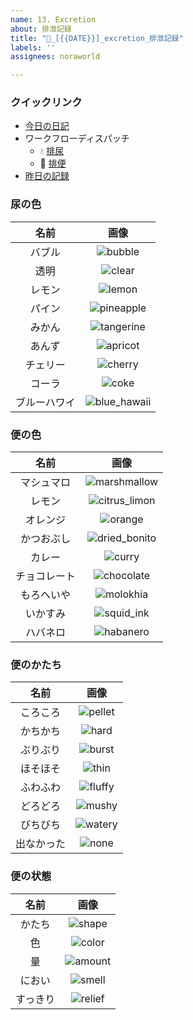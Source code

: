 ```yaml
---
name: 13. Excretion
about: 排泄記録
title: "💩_[{{DATE}}]_excretion_排泄記録"
labels: ''
assignees: noraworld

---
```


### クイックリンク
* [今日の日記]([{{MAIN_REPO_TODAY_URL}}])
* ワークフローディスパッチ
    * 💧 [排尿](https://github.com/noraworld/diary-templates-assistant/actions/workflows/urination.yml)
    * 💩 [排便](https://github.com/noraworld/diary-templates-assistant/actions/workflows/defecation.yml)
* [昨日の記録](https://github.com/noraworld/diary-templates/blob/main/templates/excretion/[{{YESTERDAY_YEAR}}]/[{{YESTERDAY_MONTH}}]/[{{YESTERDAY_DATE}}]-.md)

### 尿の色
| 名前 | 画像 |
| :---: | :---: |
| バブル | ![bubble](https://noraworld.github.io/box-ash/assets/unlog/bubble.png) |
| 透明 | ![clear](https://noraworld.github.io/box-ash/assets/unlog/clear.png) |
| レモン | ![lemon](https://noraworld.github.io/box-ash/assets/unlog/lemon.png) |
| パイン | ![pineapple](https://noraworld.github.io/box-ash/assets/unlog/pineapple.png) |
| みかん | ![tangerine](https://noraworld.github.io/box-ash/assets/unlog/tangerine.png) |
| あんず | ![apricot](https://noraworld.github.io/box-ash/assets/unlog/apricot.png) |
| チェリー | ![cherry](https://noraworld.github.io/box-ash/assets/unlog/cherry.png) |
| コーラ | ![coke](https://noraworld.github.io/box-ash/assets/unlog/coke.png) |
| ブルーハワイ | ![blue_hawaii](https://noraworld.github.io/box-ash/assets/unlog/blue_hawaii.png) |

### 便の色
| 名前 | 画像 |
| :---: | :---: |
| マシュマロ | ![marshmallow](https://noraworld.github.io/box-ash/assets/unlog/marshmallow.png) |
| レモン | ![citrus_limon](https://noraworld.github.io/box-ash/assets/unlog/citrus_limon.png) |
| オレンジ | ![orange](https://noraworld.github.io/box-ash/assets/unlog/orange.png) |
| かつおぶし | ![dried_bonito](https://noraworld.github.io/box-ash/assets/unlog/dried_bonito.png) |
| カレー | ![curry](https://noraworld.github.io/box-ash/assets/unlog/curry.png) |
| チョコレート | ![chocolate](https://noraworld.github.io/box-ash/assets/unlog/chocolate.png) |
| もろへいや | ![molokhia](https://noraworld.github.io/box-ash/assets/unlog/molokhia.png) |
| いかすみ | ![squid_ink](https://noraworld.github.io/box-ash/assets/unlog/squid_ink.png) |
| ハバネロ | ![habanero](https://noraworld.github.io/box-ash/assets/unlog/habanero.png) |

### 便のかたち
| 名前 | 画像 |
| :---: | :---: |
| ころころ | ![pellet](https://noraworld.github.io/box-ash/assets/unlog/pellet.png) |
| かちかち | ![hard](https://noraworld.github.io/box-ash/assets/unlog/hard.png) |
| ぶりぶり | ![burst](https://noraworld.github.io/box-ash/assets/unlog/burst.png) |
| ほそほそ | ![thin](https://noraworld.github.io/box-ash/assets/unlog/thin.png) |
| ふわふわ | ![fluffy](https://noraworld.github.io/box-ash/assets/unlog/fluffy.png) |
| どろどろ | ![mushy](https://noraworld.github.io/box-ash/assets/unlog/mushy.png) |
| びちびち | ![watery](https://noraworld.github.io/box-ash/assets/unlog/watery.png) |
| 出なかった | ![none](https://noraworld.github.io/box-ash/assets/unlog/none.png) |

### 便の状態
| 名前 | 画像 |
| :---: | :---: |
| かたち | ![shape](https://noraworld.github.io/box-ash/assets/unlog/shape.jpg) |
| 色 | ![color](https://noraworld.github.io/box-ash/assets/unlog/color.jpg) |
| 量 | ![amount](https://noraworld.github.io/box-ash/assets/unlog/amount.jpg) |
| におい | ![smell](https://noraworld.github.io/box-ash/assets/unlog/smell.jpg) |
| すっきり | ![relief](https://noraworld.github.io/box-ash/assets/unlog/relief.jpg) |
